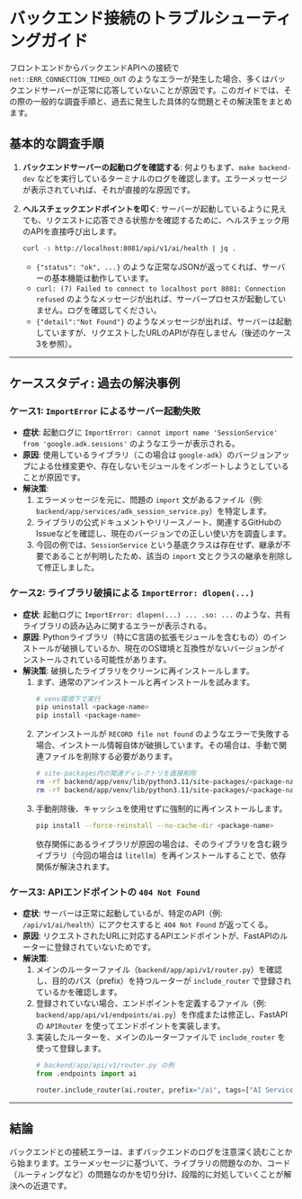 # バックエンド接続のトラブルシューティングガイド

フロントエンドからバックエンドAPIへの接続で `net::ERR_CONNECTION_TIMED_OUT` のようなエラーが発生した場合、多くはバックエンドサーバーが正常に応答していないことが原因です。このガイドでは、その際の一般的な調査手順と、過去に発生した具体的な問題とその解決策をまとめます。

## 基本的な調査手順

1.  **バックエンドサーバーの起動ログを確認する**:
    何よりもまず、`make backend-dev` などを実行しているターミナルのログを確認します。エラーメッセージが表示されていれば、それが直接的な原因です。

2.  **ヘルスチェックエンドポイントを叩く**:
    サーバーが起動しているように見えても、リクエストに応答できる状態かを確認するために、ヘルスチェック用のAPIを直接呼び出します。
    ```bash
    curl -s http://localhost:8081/api/v1/ai/health | jq .
    ```
    - `{"status": "ok", ...}` のような正常なJSONが返ってくれば、サーバーの基本機能は動作しています。
    - `curl: (7) Failed to connect to localhost port 8081: Connection refused` のようなメッセージが出れば、サーバープロセスが起動していません。ログを確認してください。
    - `{"detail":"Not Found"}` のようなメッセージが出れば、サーバーは起動していますが、リクエストしたURLのAPIが存在しません（後述のケース3を参照）。

---

## ケーススタディ: 過去の解決事例

### ケース1: `ImportError` によるサーバー起動失敗

-   **症状**: 起動ログに `ImportError: cannot import name 'SessionService' from 'google.adk.sessions'` のようなエラーが表示される。
-   **原因**: 使用しているライブラリ（この場合は `google-adk`）のバージョンアップによる仕様変更や、存在しないモジュールをインポートしようとしていることが原因です。
-   **解決策**:
    1.  エラーメッセージを元に、問題の `import` 文があるファイル（例: `backend/app/services/adk_session_service.py`）を特定します。
    2.  ライブラリの公式ドキュメントやリリースノート、関連するGitHubのIssueなどを確認し、現在のバージョンでの正しい使い方を調査します。
    3.  今回の例では、`SessionService` という基底クラスは存在せず、継承が不要であることが判明したため、該当の `import` 文とクラスの継承を削除して修正しました。

### ケース2: ライブラリ破損による `ImportError: dlopen(...)`

-   **症状**: 起動ログに `ImportError: dlopen(...) ... .so: ...` のような、共有ライブラリの読み込みに関するエラーが表示される。
-   **原因**: Pythonライブラリ（特にC言語の拡張モジュールを含むもの）のインストールが破損しているか、現在のOS環境と互換性がないバージョンがインストールされている可能性があります。
-   **解決策**: 破損したライブラリをクリーンに再インストールします。
    1.  まず、通常のアンインストールと再インストールを試みます。
        ```bash
        # venv環境下で実行
        pip uninstall <package-name>
        pip install <package-name>
        ```
    2.  アンインストールが `RECORD file not found` のようなエラーで失敗する場合、インストール情報自体が破損しています。その場合は、手動で関連ファイルを削除する必要があります。
        ```bash
        # site-packages内の関連ディレクトリを直接削除
        rm -rf backend/app/venv/lib/python3.11/site-packages/<package-name>
        rm -rf backend/app/venv/lib/python3.11/site-packages/<package-name>-*.dist-info
        ```
    3.  手動削除後、キャッシュを使用せずに強制的に再インストールします。
        ```bash
        pip install --force-reinstall --no-cache-dir <package-name>
        ```
        依存関係にあるライブラリが原因の場合は、そのライブラリを含む親ライブラリ（今回の場合は `litellm`）を再インストールすることで、依存関係が解決されます。

### ケース3: APIエンドポイントの `404 Not Found`

-   **症状**: サーバーは正常に起動しているが、特定のAPI（例: `/api/v1/ai/health`）にアクセスすると `404 Not Found` が返ってくる。
-   **原因**: リクエストされたURLに対応するAPIエンドポイントが、FastAPIのルーターに登録されていないためです。
-   **解決策**:
    1.  メインのルーターファイル（`backend/app/api/v1/router.py`）を確認し、目的のパス（prefix）を持つルーターが `include_router` で登録されているかを確認します。
    2.  登録されていない場合、エンドポイントを定義するファイル（例: `backend/app/api/v1/endpoints/ai.py`）を作成または修正し、FastAPIの `APIRouter` を使ってエンドポイントを実装します。
    3.  実装したルーターを、メインのルーターファイルで `include_router` を使って登録します。
        ```python
        # backend/app/api/v1/router.py の例
        from .endpoints import ai
        
        router.include_router(ai.router, prefix="/ai", tags=["AI Service"])
        ```
---
## 結論

バックエンドとの接続エラーは、まずバックエンドのログを注意深く読むことから始まります。エラーメッセージに基づいて、ライブラリの問題なのか、コード（ルーティングなど）の問題なのかを切り分け、段階的に対処していくことが解決への近道です。 